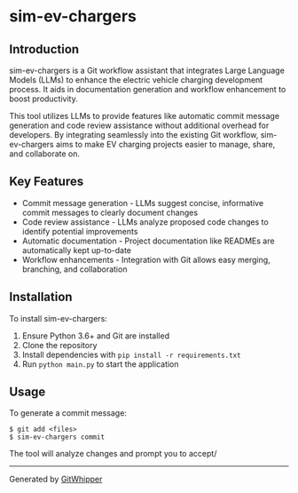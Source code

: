  # sim-ev-chargers

## Introduction

sim-ev-chargers is a Git workflow assistant that integrates Large Language Models (LLMs) to enhance the electric vehicle charging development process. It aids in documentation generation and workflow enhancement to boost productivity.

This tool utilizes LLMs to provide features like automatic commit message generation and code review assistance without additional overhead for developers. By integrating seamlessly into the existing Git workflow, sim-ev-chargers aims to make EV charging projects easier to manage, share, and collaborate on.

## Key Features

- Commit message generation - LLMs suggest concise, informative commit messages to clearly document changes
- Code review assistance - LLMs analyze proposed code changes to identify potential improvements
- Automatic documentation - Project documentation like READMEs are automatically kept up-to-date
- Workflow enhancements - Integration with Git allows easy merging, branching, and collaboration

## Installation

To install sim-ev-chargers:

1. Ensure Python 3.6+ and Git are installed
2. Clone the repository 
3. Install dependencies with `pip install -r requirements.txt`
4. Run `python main.py` to start the application

## Usage

To generate a commit message:

```
$ git add <files>
$ sim-ev-chargers commit
```

The tool will analyze changes and prompt you to accept/

---

Generated by [GitWhipper](https://github.com/jefedigital/gitwhipper)